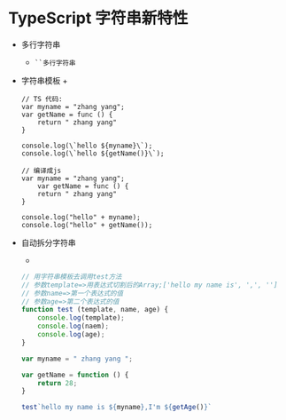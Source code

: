 # TypeScript 字符串新特性

  - 多行字符串
    + ``` ``多行字符串 ```
  - 字符串模板
    + 
    
    ```javasscript
    // TS 代码:
    var myname = "zhang yang";
    var getName = func () {
        return " zhang yang"
    }
    
    console.log(\`hello ${myname}\`);
    console.log(\`hello ${getName()}\`);
    
    // 编译成js
    var myname = "zhang yang";
        var getName = func () {
        return " zhang yang"
    }
    
    console.log("hello" + myname);
    console.log("hello" + getName());
    ```
  - 自动拆分字符串
  
    +
    
    ```javascript
    // 用字符串模板去调用test方法
    // 参数template=>用表达式切割后的Array;['hello my name is', ',', '']
    // 参数name=>第一个表达式的值
    // 参数age=>第二个表达式的值
    function test (template, name, age) {
        console.log(template);
        console.log(naem);
        console.log(age);
    }
    
    var myname = " zhang yang ";
    
    var getName = function () {
        return 28;
    }
    
    test`hello my name is ${myname},I'm ${getAge()}`
    ```